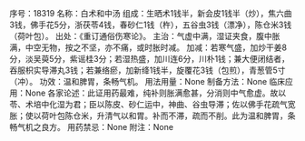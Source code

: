 序号：18319
名称：白术和中汤
组成：生晒术1钱半，新会皮1钱半（炒），焦六曲3钱，佛手花5分，浙茯苓4钱，春砂仁1钱（杵），五谷虫3钱（漂净），陈仓米3钱（荷叶包）。
出处：《重订通俗伤寒论》。
主治：气虚中满，湿证夹食，腹中胀满，中空无物，按之不坚，亦不痛，或时胀时减。
加减：若寒气盛，加炒干姜8分，淡吴萸5分，紫谣桂3分；若湿热盛，加川连6分，川朴1钱；兼大便闭结者，吞服枳实导滞丸3钱；若兼络瘀，加新绛1钱半，旋覆花3钱（包煎），青葱管5寸（冲）。
功效：温和脾胃，条畅气机。
用法用量：None
制备方法：None
临床应用：None
各家论述：此证用药最难，纯补则胀满愈甚，分消则中气愈虚。故以苓、术培中化湿为君；臣以陈皮、砂仁运中，神曲、谷虫导滞；佐以佛手花疏气宽胀；使以荷叶包陈仓米，升清气以和胃。补而不滞，疏而不削。此为温和脾胃，条畅气机之良方。
用药禁忌：None
附注：None
